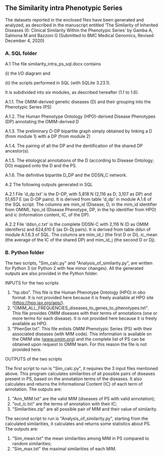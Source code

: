 ## The Similarity intra Phenotypic Series

The datasets reported in the enclosed files have been generated and analyzed, as described in the manuscript entitled ‘The Similarity of Inherited Diseases (I): Clinical Similarity Within the Phenotypic Series’ by Gamba A, Salmona M and Bazzoni G (Submitted to BMC Medical Genomics, Revised December 4, 2020)

### A. SQL folder

A.1 The file similarity_intra_ps_sql.docx contains

(i) the I/O diagram and

(ii) the scripts performed in SQL (with SQLite 3.23.1).

It is subdivided into six modules, as described hereafter (1.1 to 1.6).

  A.1.1. The OMIM-derived genetic diseases (D) and their grouping into the Phenotypic Series (PS)
  
  A.1.2. The Human Phenotype Ontology (HPO)-derived Disease Phenotypes (DP) annotating the OMIM-derived D
  
  A.1.3. The preliminary D-DP bipartite graph simply obtained by linking a D (from module 1) with a DP (from module 2)
  
  A.1.4. The pairing of all the DP and the dentification of the shared DP ancestor(s).
  
  A.1.5. The etiological annotations of the D (according to Disease Ontology; DO) mapped onto the D and the PS.
  
  A.1.6. The definitive bipartite D_DP and the DDSN_C network.


A.2 The following outputs generated in SQL

  A.2.1 File 'd_dp.txt' is the D-DP, with 5,818 N (2,116 as D; 3,107 as DP) and 51,657 E (as D-DP pairs). It is derived from table 'd_dp' in module A.1.6 of the SQL script.
  The  columns are mim_id (Disease, D, in the mim_id identifier from OMIM), hpo_id (Disease Phenotype, DP, in the hp identifier from HPO) and
  ic (information content, IC, of the DP).
  
  A.2.2 File 'ddsn_c.txt' is the complete DDSN-C with 2,116 N (D as OMIM identifers) and 624,610 E (as Di-Dj pairs). It is derived from table ddsn of module A.1.6.3 of SQL.
  The columns are mim_id_i (the first D or Di), ic_mean (the average of the IC of the shared DP) and mim_id_j (the second D or Dj).




### B. Python folder

The two scripts, "Sim_calc.py" and "Analysis_of_similarity.py", are written for Python 3 (or Python 2 with few minor changes).
All the generated outputs are also provided in the Python folder.


INPUTS for the two scripts

1. "hp.obo". This file is the Human Phenotype Ontology (HPO) in obo format. It is not provided here because it is freely available at HPO site (https://hpo.jax.org/app/).
2. "OMIM_ALL_FREQUENCIES_diseases_to_genes_to_phenotypes.txt". This file provides OMIM diseases with their terms of annotations (one or more terms for each disease). It is not provided here because it is freely available as HPO.
3. "PhenSer.txt". This file enlists OMIM Phenotypic Series (PS) with their associated diseases (with MIM code). This information is available on the OMIM site (www.omim.org) and the complete list of PS can be obtained upon request to OMIM team. For this reason the file is not provided here.


OUTPUTS of the two scripts

The first script to run is "Sim_calc.py", it requires the 3 input files mentioned above. This program calculates similarities of all possible pairs of diseases present in PS, based on the annotation terms of the diseases. It also calculates and returns the Informational Content (IC) of each term of annotation.
The outputs are:
1. "Ann_MIM.txt" are the valid MIM (diseases of PS with valid annotation);
2. "out_ic.txt" are the terms of annotation with their IC;
3. "Similarities.zip" are all possible pair of MIM and their value of similarity.

The second script to run is "Analysis_of_similarity.py", starting from the calculated similarities, it calculates and returns some statistics about PS.
The outputs are:
1. "Sim_mean.txt" the mean similarities among MIM in PS compared to random similarities;
2. "Sim_max.txt" the maximal similarities of each MIM.
 
